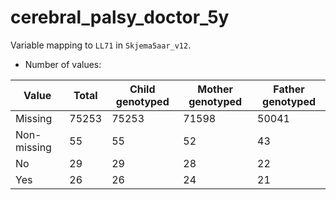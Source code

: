 # cerebral_palsy_doctor_5y
Variable mapping to `LL71` in `Skjema5aar_v12`.
- Number of values:

| Value | Total | Child genotyped | Mother genotyped | Father genotyped |
| ----- | ----- | --------------- | ---------------- | ---------------- |
| Missing | 75253 | 75253 | 71598 | 50041 |
| Non-missing | 55 | 55 | 52 | 43 |
| No | 29 | 29 | 28 |22 |
| Yes | 26 | 26 | 24 |21 |



